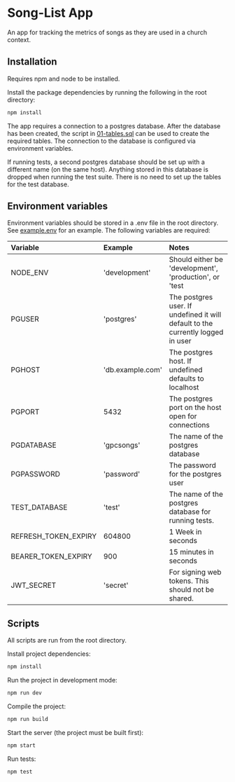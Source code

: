 # Song-List App

An app for tracking the metrics of songs as they are used in a church context.

## Installation

Requires npm and node to be installed.

Install the package dependencies by running the following in the root directory:

```bash
npm install
```

The app requires a connection to a postgres database. After the database has been created, the script in [01-tables.sql](./db-scripts/01-tables.sql) can be used to create the required tables. The connection to the database is configured via environment variables.

If running tests, a second postgres database should be set up with a different name (on the same host). Anything stored in this database is dropped when running the test suite. There is no need to set up the tables for the test database.

## Environment variables

Environment variables should be stored in a .env file in the root directory. See [example.env](./example.env) for an example. The following variables are required:

| Variable             | Example          | Notes                                                                           |
| :------------------- | :--------------- | :------------------------------------------------------------------------------ |
| NODE_ENV             | 'development'    | Should either be 'development', 'production', or 'test                          |
| PGUSER               | 'postgres'       | The postgres user. If undefined it will default to the currently logged in user |
| PGHOST               | 'db.example.com' | The postgres host. If undefined defaults to localhost                           |
| PGPORT               | 5432             | The postgres port on the host open for connections                              |
| PGDATABASE           | 'gpcsongs'       | The name of the postgres database                                               |
| PGPASSWORD           | 'password'       | The password for the postgres user                                              |
| TEST_DATABASE        | 'test'           | The name of the postgres database for running tests.                            |
| REFRESH_TOKEN_EXPIRY | 604800           | 1 Week in seconds                                                               |
| BEARER_TOKEN_EXPIRY  | 900              | 15 minutes in seconds                                                           |
| JWT_SECRET           | 'secret'         | For signing web tokens. This should not be shared.                              |

## Scripts

All scripts are run from the root directory.

Install project dependencies:

```bash
npm install
```

Run the project in development mode:

```bash
npm run dev
```

Compile the project:

```bash
npm run build
```

Start the server (the project must be built first):

```bash
npm start
```

Run tests:

```bash
npm test
```
